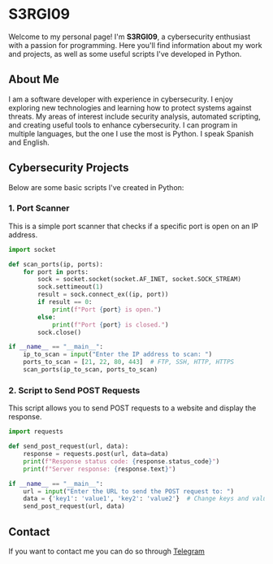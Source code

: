 # S3RGI09

Welcome to my personal page! I'm **S3RGI09**, a cybersecurity enthusiast with a passion for programming. Here you'll find information about my work and projects, as well as some useful scripts I've developed in Python.

## About Me

I am a software developer with experience in cybersecurity. I enjoy exploring new technologies and learning how to protect systems against threats. My areas of interest include security analysis, automated scripting, and creating useful tools to enhance cybersecurity. 
I can program in multiple languages, but the one I use the most is Python. 
I speak Spanish and English.

## Cybersecurity Projects

Below are some basic scripts I've created in Python:

### 1. Port Scanner

This is a simple port scanner that checks if a specific port is open on an IP address.

```python
import socket

def scan_ports(ip, ports):
    for port in ports:
        sock = socket.socket(socket.AF_INET, socket.SOCK_STREAM)
        sock.settimeout(1)
        result = sock.connect_ex((ip, port))
        if result == 0:
            print(f"Port {port} is open.")
        else:
            print(f"Port {port} is closed.")
        sock.close()

if __name__ == "__main__":
    ip_to_scan = input("Enter the IP address to scan: ")
    ports_to_scan = [21, 22, 80, 443]  # FTP, SSH, HTTP, HTTPS
    scan_ports(ip_to_scan, ports_to_scan)
```
### 2. Script to Send POST Requests

This script allows you to send POST requests to a website and display the response.

```python
import requests

def send_post_request(url, data):
    response = requests.post(url, data=data)
    print(f"Response status code: {response.status_code}")
    print(f"Server response: {response.text}")

if __name__ == "__main__":
    url = input("Enter the URL to send the POST request to: ")
    data = {'key1': 'value1', 'key2': 'value2'}  # Change keys and values as needed
    send_post_request(url, data)
```
## Contact

If you want to contact me you can do so through [Telegram](https://t.me/abdogie)
